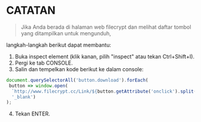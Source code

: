 # **CATATAN**
> Jika Anda berada di halaman web filecrypt dan melihat daftar tombol yang ditampilkan untuk mengunduh,<br>


langkah-langkah berikut dapat membantu:



1. Buka inspect element (klik kanan, pilih "inspect" atau tekan Ctrl+Shift+I).
2. Pergi ke tab CONSOLE.
3. Salin dan tempelkan kode berikut ke dalam console:
```javascript
document.querySelectorAll('button.download').forEach(
 button => window.open(
  `http://www.filecrypt.cc/Link/${button.getAttribute('onclick').split("'")[1]}.html`,
  '_blank')
);
```
4. Tekan ENTER.
